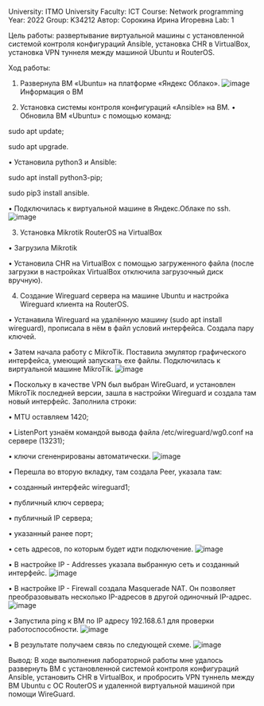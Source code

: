 University: ITMO University
Faculty: ICT
Course: Network programming
Year: 2022
Group: K34212
Автор: Сорокина Ирина Игоревна
Lab: 1

Цель работы: развертывание виртуальной машины с установленной системой контроля конфигураций Ansible, установка CHR в VirtualBox, установка VPN туннеля между машиной Ubuntu и RouterOS.

Ход работы:
1. Развернула ВМ «Ubuntu» на платформе «Яндекс Облако».
![image](https://user-images.githubusercontent.com/58992611/199180093-64bb5b80-cc43-4df3-9d1d-5521277f7c84.png)
Информация о ВМ

2. Установка системы контроля конфигураций «Ansible» на ВМ.
•	Обновила ВМ «Ubuntu» с помощью команд:

sudo apt update;

sudo apt upgrade.

•	Установила python3 и Ansible:

sudo apt install python3-pip;

sudo pip3 install ansible.

•	Подключилась к виртуальной машине в Яндекс.Облаке по ssh.
 ![image](https://user-images.githubusercontent.com/58992611/199180918-bb5adc5b-94d8-46a3-8f29-d12d67a8fbd8.png)



3. Установка Mikrotik RouterOS на VirtualBox

•	Загрузила Mikrotik

•	Установила CHR на VirtualBox с помощью загруженного файла (после загрузки в настройках VirtualBox отключила загрузочный диск вручную).

4. Создание Wireguard сервера на машине Ubuntu и настройка Wireguard клиента на RouterOS.

•	Устанавила Wireguard на удалённую машину (sudo apt install wireguard), прописала в нём в файл условий интерфейса. Создала пару ключей.

•	Затем начала работу с MikroTik. Поставила эмулятор графического интерфейса, умеющий запускать exe файлы. Подключилась к виртуальной машине MikroTik.
![image](https://user-images.githubusercontent.com/58992611/199181037-df59bd41-909d-4e61-9238-2d0073293932.png)
 
 
 
•	Поскольку в качестве VPN был выбран WireGuard, и установлен MikroTik последней версии, зашла в настройки Wireguard и создала там новый интерфейс. Заполнила строки: 

•	MTU оставляем 1420;

•	 ListenPort узнаём командой вывода файла /etc/wireguard/wg0.conf на сервере (13231);

•	ключи сгененрированы автоматически.
![image](https://user-images.githubusercontent.com/58992611/199181073-f5239110-d1fe-45bf-9f16-805c164cc28a.png)
 


•	Перешла во вторую вкладку, там создала Peer, указала там:

•	созданный интерфейс wireguard1;

•	публичный ключ сервера;

•	публичный IP сервера;

•	указанный ранее порт;

•	сеть адресов, по которым будет идти подключение.
![image](https://user-images.githubusercontent.com/58992611/199181130-0cd820e7-cf24-4880-9a7b-d35b5c027824.png)
 

•	В настройке IP - Addresses указала выбранную сеть и созданный интерфейс.
![image](https://user-images.githubusercontent.com/58992611/199181165-53ee9e17-d7fd-43ae-b6fb-28bb8b69b8a8.png)
 

•	В настройке IP - Firewall создала Masquerade NAT. Он позволяет преобразовывать несколько IP-адресов в другой одиночный IP-адрес. 
![image](https://user-images.githubusercontent.com/58992611/199181200-35764b85-4232-461a-94f2-b55f21f3f421.png)
 

•	Запустила ping к ВМ по IP адресу 192.168.6.1 для проверки работоспособности.
![image](https://user-images.githubusercontent.com/58992611/199181239-fee91390-b8dd-46b6-a549-e5f6805aeb9a.png)
 

•	В результате получаем связь по следующей схеме. 
![image](https://user-images.githubusercontent.com/58992611/199181271-135f1a09-0ae4-4a8e-8ba6-be157183129b.png)
 

Вывод: 
В ходе выполнения лабораторной работы мне удалось развернуть ВМ с установленной системой контроля конфигураций Ansible, установить CHR в VirtualBox, и пробросить VPN туннель между ВМ Ubuntu с ОС RouterOS  и удаленной виртуальной машиной при помощи WireGuard.
